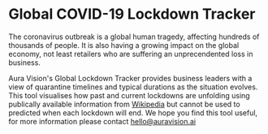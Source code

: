 # Global COVID-19 Lockdown Tracker

The coronavirus outbreak is a global human tragedy, affecting hundreds of thousands of people. It is also having a growing impact on the global economy, not least retailers who are suffering an unprecendented loss in business.

Aura Vision\'s Global Lockdown Tracker provides business leaders with a view of quarantine timelines and typical durations as the situation evolves. This tool visualises how past and current lockdowns are unfolding using publically available information from [Wikipedia](https://en.wikipedia.org/wiki/National_responses_to_the_2019%E2%80%9320_coronavirus_pandemic#In_other_countries) but cannot be used to predicted when each lockdown will end. We hope you find this tool useful, for more information please contact [hello@auravision.ai](mailto:hello@auravision.ai)